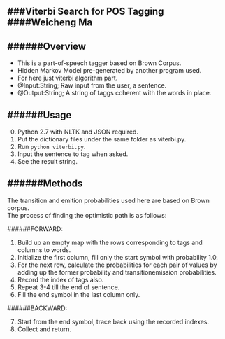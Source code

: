 ###Viterbi Search for POS Tagging
####Weicheng Ma
-----

######Overview 
------
* This is a part-of-speech tagger based on Brown Corpus. 
* Hidden Markov Model pre-generated by another program used. 
* For here just viterbi algorithm part. 
* @Input:String; Raw input from the user, a sentence. 
* @Output:String; A string of taggs coherent with the words in place. 


######Usage 
-------
 0. Python 2.7 with NLTK and JSON required. 
 1. Put the dictionary files under the same folder as viterbi.py. 
 2. Run `python viterbi.py`. 
 3. Input the sentence to tag when asked. 
 4. See the result string. 


######Methods 
--------

 The transition and emition probabilities used here are based on Brown corpus.<br />
 The process of finding the optimistic path is as follows: 

######FORWARD:
 1. Build up an empty map with the rows corresponding to tags and columns to words. 
 2. Initialize the first column, fill only the start symbol with probability 1.0. 
 3. For the next row, calculate the probabilities for each pair of values by adding 
 up the former probability and transitionemission probabilities. 
 4. Record the index of tags also. 
 5. Repeat 3-4 till the end of sentence. 
 6. Fill the end symbol in the last column only.

######BACKWARD:

 7. Start from the end symbol, trace back using the recorded indexes. 
 8. Collect and return. 
